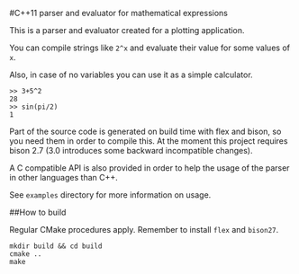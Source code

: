 #C++11 parser and evaluator for mathematical expressions

This is a parser and evaluator created for a plotting application.

You can compile strings like `2^x` and evaluate their value for some values of `x`.

Also, in case of no variables you can use it as a simple calculator.

    >> 3+5^2
    28
    >> sin(pi/2)
    1

Part of the source code is generated on build time with flex and bison, so you need them in order to compile this. At the moment this project requires bison 2.7 (3.0 introduces some backward incompatible changes).

A C compatible API is also provided in order to help the usage of the parser in other languages than C++.

See `examples` directory for more information on usage.

##How to build

Regular CMake procedures apply. Remember to install `flex` and `bison27`.

    mkdir build && cd build
    cmake ..
    make
